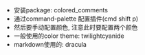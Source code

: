 - 安装package: colored_comments
- 通过command-palette 配置插件(cmd shift p)
- 然后要手动配置颜色, 注意此时要配置两个颜色
 - 一般使用的color theme: twilightcyanide
 - markdown使用的: dracula